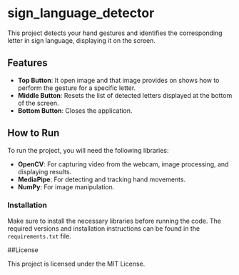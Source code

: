 # sign_language_detector


This project detects your hand gestures and identifies the corresponding letter in sign language, displaying it on the screen.

## Features

- **Top Button**: It open image and that image provides on shows how to perform the gesture for a specific letter. 
- **Middle Button**: Resets the list of detected letters displayed at the bottom of the screen.
- **Bottom Button**: Closes the application.

## How to Run

To run the project, you will need the following libraries:

- **OpenCV**: For capturing video from the webcam, image processing, and displaying results.
- **MediaPipe**: For detecting and tracking hand movements.
- **NumPy**: For image manipulation.

### Installation

Make sure to install the necessary libraries before running the code. The required versions and installation instructions can be found in the `requirements.txt` file.

##License

This project is licensed under the MIT License.
